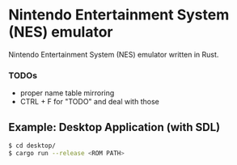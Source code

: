 # Nintendo Entertainment System (NES) emulator

Nintendo Entertainment System (NES) emulator written in Rust.

### TODOs

- proper name table mirroring
- CTRL + F for "TODO" and deal with those


## Example: Desktop Application (with SDL)

```bash
$ cd desktop/
$ cargo run --release <ROM PATH>
```
